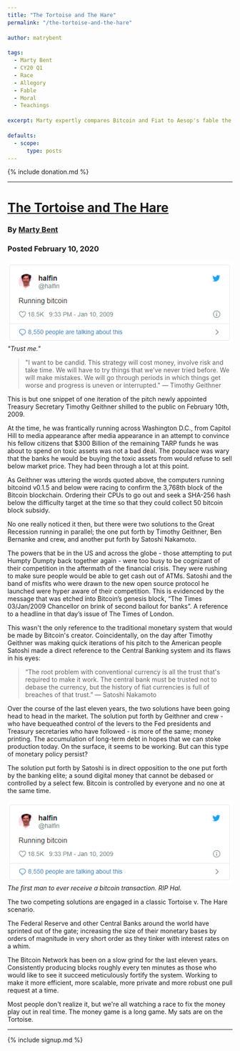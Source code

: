 ```yaml
---
title: "The Tortoise and The Hare"
permalink: "/the-tortoise-and-the-hare"

author: matrybent

tags:
  - Marty Bent
  - CY20 Q1
  - Race
  - Allegory
  - Fable
  - Moral
  - Teachings

excerpt: Marty expertly compares Bitcoin and Fiat to Aesop's fable the Tortoise and the Hare. Posted February 10, 2020.

defaults:
  - scope:
      type: posts
---
```


{% include donation.md %}

***

# [The Tortoise and The Hare](https://digg.com/@martybent/tortoise-hare-zzW0oNtR)
### By [Marty Bent](https://twitter.com/MartyBent)
### Posted February 10, 2020

![](/assets/images/2020/m2/mb1.png)
*"Trust me."*

> "I want to be candid. This strategy will cost money, involve risk and take time. We will have to try things that we’ve never tried before. We will make mistakes. We will go through periods in which things get worse and progress is uneven or interrupted."
>— Timothy Geithner

This is but one snippet of one iteration of the pitch newly appointed Treasury Secretary Timothy Geithner shilled to the public on February 10th, 2009. 

At the time, he was frantically running across Washington D.C., from Capitol Hill to media appearance after media appearance in an attempt to convince his fellow citizens that $300 Billion of the remaining TARP funds he was about to spend on toxic assets was not a bad deal. The populace was wary that the banks he would be buying the toxic assets from would refuse to sell below market price. They had been through a lot at this point.

As Geithner was uttering the words quoted above, the computers running bitcoind v0.1.5 and below were racing to confirm the 3,768th block of the Bitcoin blockchain. Ordering their CPUs to go out and seek a SHA-256 hash below the difficulty target at the time so that they could collect 50 bitcoin block subsidy. 

No one really noticed it then, but there were two solutions to the Great Recession running in parallel; the one put forth by Timothy Geithner, Ben Bernanke and crew, and another put forth by Satoshi Nakamoto. 

The powers that be in the US and across the globe - those attempting to put Humpty Dumpty back together again - were too busy to be cognizant of their competition in the aftermath of the financial crisis. They were rushing to make sure people would be able to get cash out of ATMs. Satoshi and the band of misfits who were drawn to the new open source protocol he launched were hyper aware of their competition. This is evidenced by the message that was etched into Bitcoin’s genesis block, “The Times 03/Jan/2009 Chancellor on brink of second bailout for banks”. A reference to a headline in that day’s issue of The Times of London.

This wasn't the only reference to the traditional monetary system that would be made by Bitcoin's creator. Coincidentally, on the day after Timothy Geithner was making quick iterations of his pitch to the American people Satoshi made a direct reference to the Central Banking system and its flaws in his eyes:

> “The root problem with conventional currency is all the trust that's required to make it work. The central bank must be trusted not to debase the currency, but the history of fiat currencies is full of breaches of that trust.”
> — Satoshi Nakamoto

Over the course of the last eleven years, the two solutions have been going head to head in the market. The solution put forth by Geithner and crew - who have bequeathed control of the levers to the Fed presidents and Treasury secretaries who have followed - is more of the same; money printing. The accumulation of long-term debt in hopes that we can stoke production today. On the surface, it seems to be working. But can this type of monetary policy persist? 

The solution put forth by Satoshi is in direct opposition to the one put forth by the banking elite; a sound digital money that cannot be debased or controlled by a select few. Bitcoin is controlled by everyone and no one at the same time.

![](/assets/images/2020/m2/mb1.png)
*The first man to ever receive a bitcoin transaction. RIP Hal.*

The two competing solutions are engaged in a classic Tortoise v. The Hare scenario.

The Federal Reserve and other Central Banks around the world have sprinted out of the gate; increasing the size of their monetary bases by orders of magnitude in very short order as they tinker with interest rates on a whim.

The Bitcoin Network has been on a slow grind for the last eleven years. Consistently producing blocks roughly every ten minutes as those who would like to see it succeed meticulously fortify the system. Working to make it more efficient, more scalable, more private and more robust one pull request at a time.

Most people don't realize it, but we're all watching a race to fix the money play out in real time. The money game is a long game. My sats are on the Tortoise.



***

{% include signup.md %}
